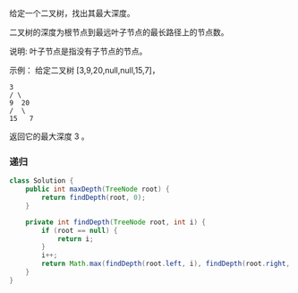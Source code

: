 给定一个二叉树，找出其最大深度。

二叉树的深度为根节点到最远叶子节点的最长路径上的节点数。

说明: 叶子节点是指没有子节点的节点。

示例：
给定二叉树 [3,9,20,null,null,15,7]，

    3
    / \
    9  20
    /  \
    15   7
返回它的最大深度 3 。


### 递归

```java
class Solution {
    public int maxDepth(TreeNode root) {
        return findDepth(root, 0);
    }

    private int findDepth(TreeNode root, int i) {
        if (root == null) {
            return i;
        }
        i++;
        return Math.max(findDepth(root.left, i), findDepth(root.right, i));
    }
}
```
